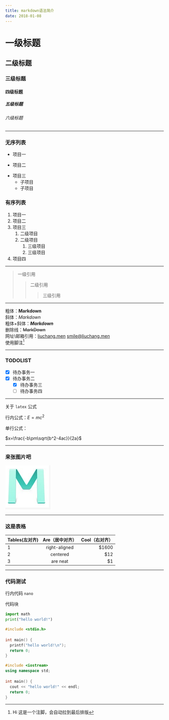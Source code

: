 ```yaml
---
title: markdown语法简介
date: 2018-01-08
---
```


# 一级标题

## 二级标题

### 三级标题

#### 四级标题

##### 五级标题

###### 六级标题

---

### 无序列表

- 项目一
+ 项目二
* 项目三
    * 子项目
    - 子项目


### 有序列表

1. 项目一
2. 项目二
3. 项目三
    1. 二级项目
    2. 二级项目
        1. 三级项目
        2. 三级项目
4. 项目四
---

> 一级引用
>
>> 二级引用  
>>
>>> 三级引用  

---

粗体：**Markdown**  
斜体：*Markdown*  
粗体+斜体：***Markdown***  
删除线：~~MarkDown~~  
网址\邮箱引用：[liuchang.men](liuchang.men/)  <smile@liuchang.men>  
使用脚注[^1]

---

### TODOLIST

- [x] 待办事务一
- [x] 待办事务二
  - [x] 待办事务三
  - [ ] 待办事务四

---

关于 `latex` 公式

行内公式：$E=mc^2$

单行公式：

$x=\frac{-b\pm\sqrt{b^2-4ac}}{2a}$

---

### 来张图片吧

![](https://raw.githubusercontent.com/smilelc3/blog/main/images/markdown语法简介/1.png "markdown图片")

---

### 这是表格

| Tables(左对齐) |      Are（居中对齐）      | Cool（右对齐）  |
| :---- | :-----------: | ---: |
|   1    | right-aligned | $1600 |
|   2    |   centered    |  $12  |
|   3    |   are neat    |  $1   |

---

### 代码测试
行内代码 `nano`

代码块
```python
import math
print("hello world!")
```

```c
#include <stdio.h>

int main() {
  printf("hello world!\n");
  return 0;
}
```

```c++
#include <iostream>
using namespace std;

int main() {
  cout << "hello world!" << endl;
  return 0;
}
```

[^1]:Hi 这是一个注脚，会自动拉到最后排版
